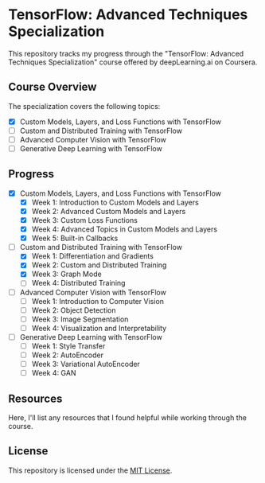 # TensorFlow: Advanced Techniques Specialization

This repository tracks my progress through the "TensorFlow: Advanced Techniques Specialization" course offered by deepLearning.ai on Coursera.

## Course Overview

The specialization covers the following topics:

- [x] Custom Models, Layers, and Loss Functions with TensorFlow
- [ ] Custom and Distributed Training with TensorFlow
- [ ] Advanced Computer Vision with TensorFlow
- [ ] Generative Deep Learning with TensorFlow

## Progress

- [x] Custom Models, Layers, and Loss Functions with TensorFlow
  - [x] Week 1: Introduction to Custom Models and Layers
  - [x] Week 2: Advanced Custom Models and Layers
  - [x] Week 3: Custom Loss Functions
  - [x] Week 4: Advanced Topics in Custom Models and Layers
  - [x] Week 5: Built-in Callbacks
- [ ] Custom and Distributed Training with TensorFlow
  - [x] Week 1: Differentiation and Gradients
  - [x] Week 2: Custom and Distributed Training
  - [x] Week 3: Graph Mode
  - [ ] Week 4: Distributed Training
- [ ] Advanced Computer Vision with TensorFlow
  - [ ] Week 1: Introduction to Computer Vision
  - [ ] Week 2: Object Detection
  - [ ] Week 3: Image Segmentation
  - [ ] Week 4: Visualization and Interpretability
- [ ] Generative Deep Learning with TensorFlow
  - [ ] Week 1: Style Transfer
  - [ ] Week 2: AutoEncoder
  - [ ] Week 3: Variational AutoEncoder
  - [ ] Week 4: GAN

## Resources

Here, I'll list any resources that I found helpful while working through the course.

## License

This repository is licensed under the [MIT License](LICENSE).
